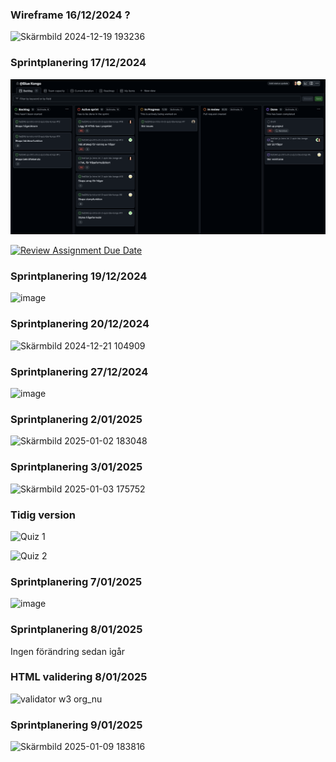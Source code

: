 ### Wireframe 16/12/2024 ?

![Skärmbild 2024-12-19 193236](https://github.com/user-attachments/assets/9cd8483c-7804-4f82-974b-c8b9920786a2)

### Sprintplanering 17/12/2024

<img width="1792" alt="Sprint planning 17 dec" src="/src/assets/sprintplanning1.png">

[![Review Assignment Due Date](https://classroom.github.com/assets/deadline-readme-button-22041afd0340ce965d47ae6ef1cefeee28c7c493a6346c4f15d667ab976d596c.svg)](https://classroom.github.com/a/9ew2LI-M)

### Sprintplanering 19/12/2024

![image](https://github.com/user-attachments/assets/f80f9809-2e16-411b-9ca7-aea098d255c9)

### Sprintplanering 20/12/2024

![Skärmbild 2024-12-21 104909](https://github.com/user-attachments/assets/7d7dfbe3-43ff-40d6-89a8-3147c55bc2f2)

### Sprintplanering 27/12/2024

![image](https://github.com/user-attachments/assets/cf3e7419-1e0a-4a6a-ab1b-4a238413bd92)

### Sprintplanering 2/01/2025

![Skärmbild 2025-01-02 183048](https://github.com/user-attachments/assets/f5cbd6af-c43d-4b45-b699-f345fe43ef47)

### Sprintplanering 3/01/2025

![Skärmbild 2025-01-03 175752](https://github.com/user-attachments/assets/10299a57-ba01-4e50-a19f-3496c7f33339)

### Tidig version

![Quiz 1 ](https://github.com/user-attachments/assets/8889e42a-000d-477e-83c9-b23f4807eb2c)

![Quiz 2](https://github.com/user-attachments/assets/d789b7d3-f872-415a-8b69-cc3e3c80a543)

### Sprintplanering 7/01/2025

![image](https://github.com/user-attachments/assets/e777c60b-442f-4de7-ad63-8d6cb2907679)

### Sprintplanering 8/01/2025

Ingen förändring sedan igår

### HTML validering 8/01/2025

![validator w3 org_nu](https://github.com/user-attachments/assets/1906be84-2eb6-43a3-b4c8-a24c8a86d677)

### Sprintplanering 9/01/2025

![Skärmbild 2025-01-09 183816](https://github.com/user-attachments/assets/1ca9e5d4-4355-41b5-8f68-e2c1958c327d)
